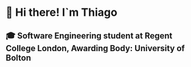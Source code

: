 # 👋 Hi there! I`m Thiago

## 🎓 Software Engineering student at Regent College London, Awarding Body: University of Bolton

 







